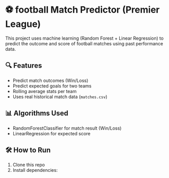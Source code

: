# ⚽ football Match Predictor (Premier League)

This project uses machine learning (Random Forest + Linear Regression) to predict the outcome and score of football matches using past performance data.

## 🔍 Features
- Predict match outcomes (Win/Loss)
- Predict expected goals for two teams
- Rolling average stats per team
- Uses real historical match data (`matches.csv`)

## 📊 Algorithms Used
- RandomForestClassifier for match result (Win/Loss)
- LinearRegression for expected score

## 🛠️ How to Run
1. Clone this repo
2. Install dependencies:
